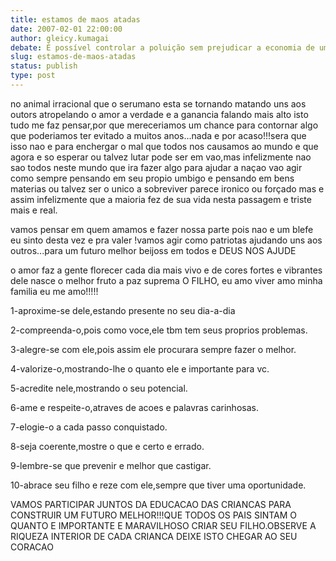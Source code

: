 ```yaml
---
title: estamos de maos atadas
date: 2007-02-01 22:00:00
author: gleicy.kumagai
debate: É possível controlar a poluição sem prejudicar a economia de um país?
slug: estamos-de-maos-atadas
status: publish 
type: post
---
```


no animal irracional que o serumano esta se tornando matando uns aos outors atropelando o amor a verdade e a ganancia falando mais alto isto tudo me faz pensar,por que mereceriamos um chance para contornar algo que poderiamos ter evitado a muitos anos...nada e por acaso!!!sera que isso nao e para enchergar o mal que todos nos causamos ao mundo e que agora e so esperar ou talvez lutar pode ser em vao,mas infelizmente nao sao todos neste mundo que ira fazer algo para ajudar a naçao vao agir como sempre pensando em seu propio umbigo e pensando em bens materias ou talvez ser o unico a sobreviver parece ironico ou forçado mas e assim infelizmente que a maioria fez de sua vida nesta passagem e triste mais e real.  

vamos pensar em quem amamos e fazer nossa parte pois nao e um blefe eu sinto desta vez e pra valer !vamos agir como patriotas ajudando uns aos outros...para um futuro melhor beijoss em todos e DEUS NOS AJUDE   

o amor faz a gente florecer cada dia mais vivo e de cores fortes e vibrantes dele nasce o melhor fruto a paz suprema O FILHO, eu amo viver amo minha familia eu me amo!!!!!  

1-aproxime-se dele,estando presente no seu dia-a-dia  

2-compreenda-o,pois como voce,ele tbm tem seus proprios problemas.  

3-alegre-se com ele,pois assim ele procurara sempre fazer o melhor.  

4-valorize-o,mostrando-lhe o quanto ele e importante para vc.   

5-acredite nele,mostrando o seu potencial.  

6-ame e respeite-o,atraves de acoes e palavras carinhosas.  

7-elogie-o a cada passo conquistado.  

8-seja coerente,mostre o que e certo e errado.  

9-lembre-se que prevenir e melhor que castigar.  

10-abrace seu filho e reze com ele,sempre que tiver uma oportunidade.  

VAMOS PARTICIPAR JUNTOS DA EDUCACAO DAS CRIANCAS PARA CONSTRUIR UM FUTURO MELHOR!!!QUE TODOS OS PAIS SINTAM O QUANTO E IMPORTANTE E MARAVILHOSO CRIAR SEU FILHO.OBSERVE A RIQUEZA INTERIOR DE CADA CRIANCA DEIXE ISTO CHEGAR AO SEU CORACAO

